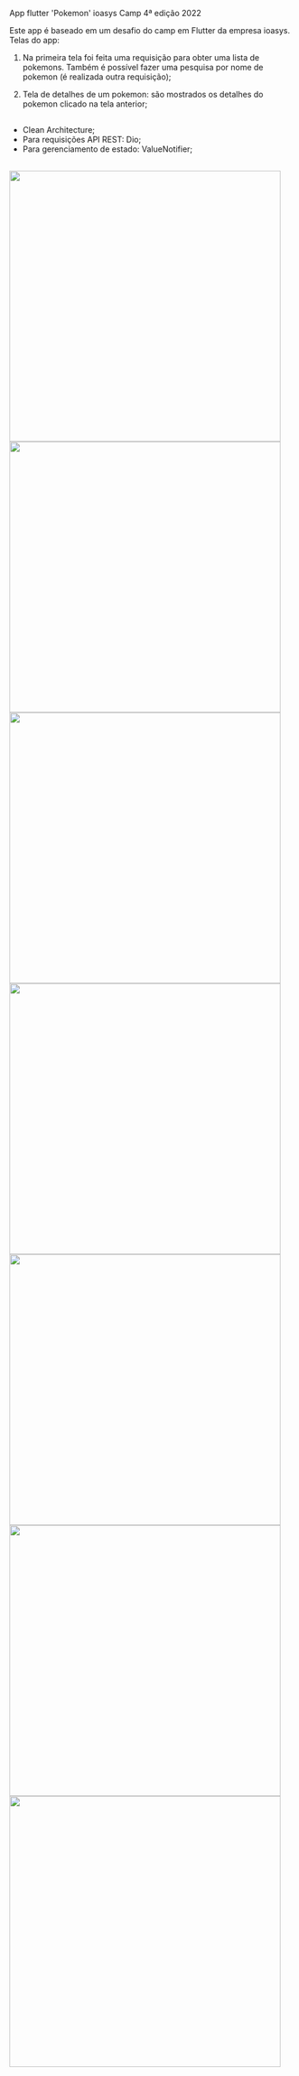 App flutter 'Pokemon' ioasys Camp 4ª edição 2022

Este app é baseado em um desafio do camp em Flutter da empresa ioasys. Telas do app:

1. Na primeira tela foi feita uma requisição para obter uma lista de pokemons. Também é possível fazer uma pesquisa por nome de pokemon (é realizada outra requisição); 
   
2. Tela de detalhes de um pokemon:  são mostrados os detalhes do pokemon clicado na tela anterior;

##

- Clean Architecture;
- Para requisições API REST: Dio;
- Para gerenciamento de estado: ValueNotifier;

##

<img height="480px" src="assets/images_read_me/image.jpeg"> <img height="480px" src="assets/images_read_me/image1.jpeg"> <img height="480px" src="assets/images_read_me/image2.jpeg"> <img height="480px" src="assets/images_read_me/image3.jpeg"> <img height="480px" src="assets/images_read_me/image4.jpeg"> <img height="480px" src="assets/images_read_me/image5.jpeg"> <img height="480px" src="assets/images_read_me/image6.jpeg">